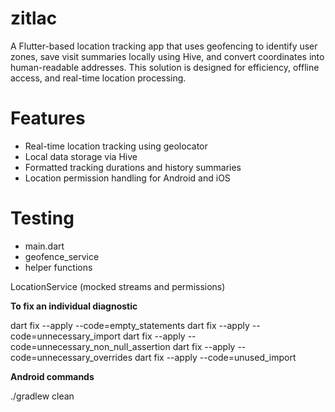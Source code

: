 # zitlac

A Flutter-based location tracking app that uses geofencing to identify user zones, 
save visit summaries locally using Hive, 
and convert coordinates into human-readable addresses. 
This solution is designed for efficiency, offline access, and real-time location processing.

# Features
- Real-time location tracking using geolocator
- Local data storage via Hive
- Formatted tracking durations and history summaries
- Location permission handling for Android and iOS

# Testing
- main.dart
- geofence_service
- helper functions

LocationService (mocked streams and permissions)

**To fix an individual diagnostic**

dart fix --apply --code=empty_statements
dart fix --apply --code=unnecessary_import
dart fix --apply --code=unnecessary_non_null_assertion
dart fix --apply --code=unnecessary_overrides
dart fix --apply --code=unused_import 


**Android commands**

./gradlew clean